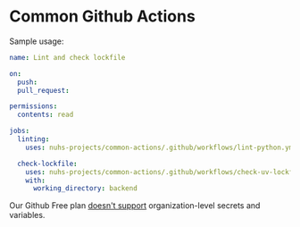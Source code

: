 # Common Github Actions

Sample usage:

```yaml
name: Lint and check lockfile

on:
  push:
  pull_request:

permissions:
  contents: read

jobs:
  linting:
    uses: nuhs-projects/common-actions/.github/workflows/lint-python.yml@main

  check-lockfile:
    uses: nuhs-projects/common-actions/.github/workflows/check-uv-lockfile.yml@main
    with:
      working_directory: backend
```

Our Github Free plan [doesn't support] organization-level secrets and variables.

[doesn't support]: https://docs.github.com/en/actions/writing-workflows/choosing-what-your-workflow-does/store-information-in-variables#creating-configuration-variables-for-an-organization
